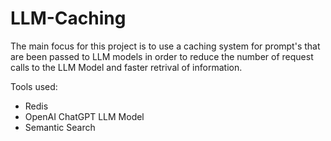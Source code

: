 # LLM-Caching

The main focus for this project is to use a caching system for prompt's that are been passed to LLM models in order to reduce the number of request calls to the LLM Model and faster retrival of information. 

Tools used:
- Redis
- OpenAI ChatGPT LLM Model 
- Semantic Search
